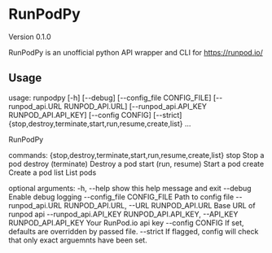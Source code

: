# RunPodPy
Version 0.1.0

RunPodPy is an unofficial python API wrapper and CLI for https://runpod.io/

## Usage
usage: runpodpy [-h] [--debug] [--config_file CONFIG_FILE] [--runpod_api.URL RUNPOD_API.URL] [--runpod_api.API_KEY RUNPOD_API.API_KEY] [--config CONFIG] [--strict] {stop,destroy,terminate,start,run,resume,create,list} ...

RunPodPy

commands:
  {stop,destroy,terminate,start,run,resume,create,list}
    stop                Stop a pod
    destroy (terminate)
                        Destroy a pod
    start (run, resume)
                        Start a pod
    create              Create a pod
    list                List pods

optional arguments:
  -h, --help            show this help message and exit
  --debug               Enable debug logging
  --config_file CONFIG_FILE
                        Path to config file
  --runpod_api.URL RUNPOD_API.URL, --URL RUNPOD_API.URL
                        Base URL of runpod api
  --runpod_api.API_KEY RUNPOD_API.API_KEY, --API_KEY RUNPOD_API.API_KEY
                        Your RunPod.io api key
  --config CONFIG       If set, defaults are overridden by passed file.
  --strict              If flagged, config will check that only exact arguemnts have been set.